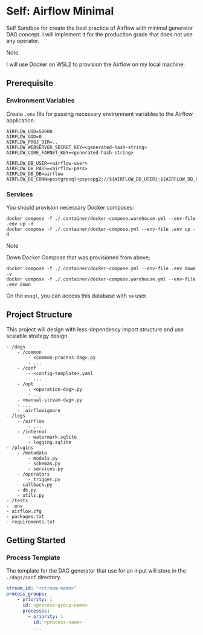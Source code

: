# Self: Airflow Minimal

Self Sandbox for create the best practice of Airflow with minimal generator DAG
concept.
I will implement it for the production grade that does not use any operator.

> [!NOTE]
> I will use Docker on WSL2 to provision the Airflow on my local machine.

## Prerequisite

### Environment Variables

Create `.env` file for passing necessary environment variables to the Airflow
application.

```text
AIRFLOW_UID=50000
AIRFLOW_GID=0
AIRFLOW_PROJ_DIR=..
AIRFLOW_WEBSERVER_SECRET_KEY=<generated-hash-string>
AIRFLOW_CORE_FARNET_KEY=<generated-hash-string>

AIRFLOW_DB_USER=<airflow-user>
AIRFLOW_DB_PASS=<airflow-pass>
AIRFLOW_DB_DB=airflow
AIRFLOW_DB_CONN=postgresql+psycopg2://${AIRFLOW_DB_USER}:${AIRFLOW_DB_PASS}@postgres/${AIRFLOW_DB_DB}
```

### Services

You should provision necessary Docker composes:

```shell
docker compose -f ./.container/docker-compose.warehouse.yml --env-file .env up -d
docker compose -f ./.container/docker-compose.yml --env-file .env up -d
```

> [!NOTE]
> Down Docker Compose that was provisioned from above;
> ```shell
> docker compose -f ./.container/docker-compose.yml --env-file .env down -v
> docker compose -f ./.container/docker-compose.warehouse.yml --env-file .env down
> ```

On the `mssql`, you can access this database with `sa` user.

## Project Structure

This project will design with less-dependency import structure and use scalable
strategy design.

```text
- /dags
    - /common
        - <common-process-dag>.py
        - ...
    - /conf
        - <config-template>.yaml
        - ...
    - /opt
        - <operation-dag>.py
        - ...
    - <manual-stream-dag>.py
    - ...
    - .airflowignore
- /logs
    - /airflow
        - ...
    - /internal
        - watermark.sqlite
        - logging.sqlite
- /plugins
    - /metadata
        - models.py
        - schemas.py
        - services.py
    - /operators
        - trigger.py
    - callback.py
    - db.py
    - utils.py
- /tests
- .env
- airflow.cfg
- packages.txt
- requirements.txt
```

## Getting Started

### Process Template

The template for the DAG generator that use for an input will store in the 
`./dags/conf` directory.

```yaml
stream_id: "<stream-name>"
process_groups:
    - priority: 1
      id: <process-group-name>
      processes:
        - priority: 1
          id: <process-name>
          ...
```
